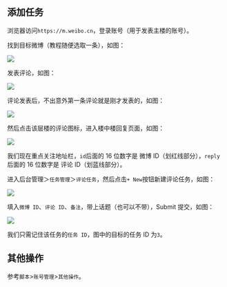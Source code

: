 ## 添加任务

浏览器访问`https://m.weibo.cn`，登录账号（用于发表主楼的账号）。

找到目标微博（教程随便选取一条），如图：

![](https://p.pstatp.com/origin/fec80003136332eacb97)

发表评论，如图：

![](https://p.pstatp.com/origin/138260000c00ab45d1594)

评论发表后，不出意外第一条评论就是刚才发表的，如图：

![](https://p.pstatp.com/origin/137540001a475fa3e2eaa)

然后点击该层楼的评论图标，进入楼中楼回复页面，如图：

![](https://p.pstatp.com/origin/1384400011c2b3e4abf8c)

我们现在重点关注地址栏，`id`后面的 16 位数字是 微博 ID（划红线部分），`reply`后面的 16 位数字是 评论 ID（划蓝线部分）。

进入后台管理＞`任务管理`＞`评论任务`，然后点击`+ New`按钮新建评论任务，如图：

![](https://p.pstatp.com/origin/1380e0001217ab851862f)

填入`微博 ID`、`评论 ID`、`备注`，带上话题（也可以不带），Submit 提交，如图：

![](https://p.pstatp.com/origin/137d20001d17f8621e36a)

我们只需记住该任务的`任务 ID`，图中的目标的任务 ID 为`3`。

## 其他操作

参考`脚本`>`账号管理`>`其他操作`。
